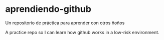 # aprendiendo-github
Un repositorio de práctica para aprender con otros ñoños

A practice repo so I can learn how github works in a low-risk environment.
